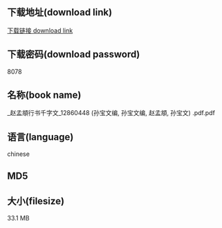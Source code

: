 ## 下载地址(download link)
[下载链接 download link](https://tutu365.netlify.app/?s=_%E8%B5%B5%E5%AD%9F%E9%A0%AB%E8%A1%8C%E4%B9%A6%E5%8D%83%E5%AD%97%E6%96%87_12860448+%28%E5%AD%99%E5%AE%9D%E6%96%87%E7%BC%96%2C+%E5%AD%99%E5%AE%9D%E6%96%87%E7%BC%96%2C+%E8%B5%B5%E5%AD%9F%E9%A0%AB%2C+%E5%AD%99%E5%AE%9D%E6%96%87%29+.pdf)

## 下载密码(download password)
8078

## 名称(book name)
_赵孟頫行书千字文_12860448 (孙宝文编, 孙宝文编, 赵孟頫, 孙宝文) .pdf.pdf

## 语言(language)
chinese

## MD5


## 大小(filesize)
33.1 MB
